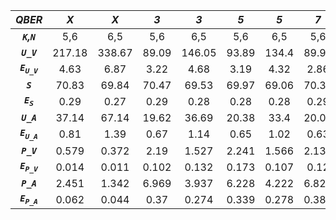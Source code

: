 | ***QBER***                | ***X*** | ***X*** | ***3*** | ***3*** | ***5*** | ***5*** | ***7*** | ***7*** |
|:-------------------------:|:-------:|:-------:|:-------:|:-------:|:-------:|:-------:|:-------:|:-------:|
| ***`K`,`N`***             | 5,6     | 6,5     | 5,6     | 6,5     | 5,6     | 6,5     | 5,6     | 6,5     |
| ***`U_V`***               | 217.18  | 338.67  | 89.09   | 146.05  | 93.89   | 134.4   | 89.96   | 142.35  |
| ***`E`<sub>`U_V`</sub>*** | 4.63    | 6.87    | 3.22    | 4.68    | 3.19    | 4.32    | 2.86    | 4.33    |
| ***`S`***                 | 70.83   | 69.84   | 70.47   | 69.53   | 69.97   | 69.06   | 70.33   | 69.68   |
| ***`E`<sub>`S`</sub>***   | 0.29    | 0.27    | 0.29    | 0.28    | 0.28    | 0.28    | 0.29    | 0.28    |
| ***`U_A`***               | 37.14   | 67.14   | 19.62   | 36.69   | 20.38   | 33.4    | 20.05   | 35.2    |
| ***`E`<sub>`U_A`</sub>*** | 0.81    | 1.39    | 0.67    | 1.14    | 0.65    | 1.02    | 0.63    | 1.03    |
| ***`P_V`***               | 0.579   | 0.372   | 2.19    | 1.527   | 2.241   | 1.566   | 2.136   | 1.368   |
| ***`E`<sub>`P_V`</sub>*** | 0.014   | 0.011   | 0.102   | 0.132   | 0.173   | 0.107   | 0.12    | 0.076   |
| ***`P_A`***               | 2.451   | 1.342   | 6.969   | 3.937   | 6.228   | 4.222   | 6.829   | 3.923   |
| ***`E`<sub>`P_A`</sub>*** | 0.062   | 0.044   | 0.37    | 0.274   | 0.339   | 0.278   | 0.384   | 0.277   |
